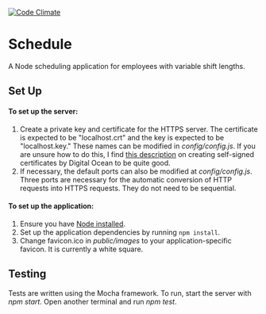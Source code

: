[![Code Climate](https://codeclimate.com/github/arikalfus/Schedule/badges/gpa.svg)](https://codeclimate.com/github/arikalfus/Schedule)

# Schedule

A Node scheduling application for employees with variable shift lengths.

## Set Up

#### To set up the server:

1. Create a private key and certificate for the HTTPS server. The certificate is expected to be "localhost.crt" and 
the key is expected to be "localhost.key." These names can be modified in _config/config.js_. If you are unsure how 
to do this, I find [this description](https://www.digitalocean.com/community/tutorials/openssl-essentials-working-with-ssl-certificates-private-keys-and-csrs)
on creating self-signed certificates by Digital Ocean to be quite good.
2. If necessary, the default ports can also be modified at _config/config.js_. Three ports are necessary for the 
automatic conversion of HTTP requests into HTTPS requests. They do not need to be sequential.

#### To set up the application:

1. Ensure you have [Node installed](https://nodejs.org/en/download/).
2. Set up the application dependencies by running `npm install`.
3. Change favicon.ico in _public/images_ to your application-specific favicon. It is currently a white square.

## Testing

Tests are written using the Mocha framework. To run, start the server with _npm start_. Open another terminal and run _npm test_.
